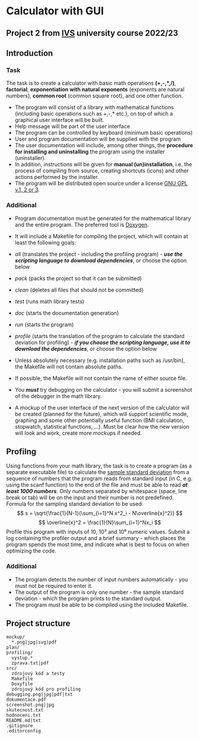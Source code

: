 
# Calculator with GUI
  
## Project 2 from [IVS](https://www.fit.vut.cz/study/course/231042/.en) university course 2022/23

## Introduction

### Task

The task is to create a calculator with basic math operations **(+,-,*,/)**, **factorial**, **exponentiation with natural exponents** (exponents are natural numbers), **common root** (common square root), and one other function.

* The program will consist of a library with mathematical functions (including basic operations such as +,-,* etc.), on top of which a graphical user interface will be built.
* Help message will be part of the user interface
* The program can be controlled by keyboard (minimum basic operations)
* User and program documentation will be supplied with the program
* The user documentation will include, among other things, the **procedure for installing and uninstalling** the program using the installer (uninstaller).
* In addition, instructions will be given for **manual (un)installation**, i.e. the process of compiling from source, creating shortcuts (icons) and other actions performed by the installer.
* The program will be distributed open source under a license [GNU GPL v.1, 2 or 3](https://en.wikipedia.org/wiki/GNU_General_Public_License).

### Additional

* Program documentation must be generated for the mathematical library and the entire program. The preferred tool is [Doxygen](https://www.doxygen.nl/).
* It will include a Makefile for compiling the project, which will contain at least the following goals:
* *all* (translates the project - including the profiling program) - ***use the scripting language to download dependencies***, or choose the option below
* *pack* (packs the project so that it can be submitted)
* *clean* (deletes all files that should not be committed)
* *test* (runs math library tests)
* *doc* (starts the documentation generation)
* *run* (starts the program)
* *profile* (starts the translation of the program to calculate the standard deviation for profiling) - ***if you choose the scripting language, use it to download the dependencies***, or choose the option below   
    
    
* Unless absolutely necessary (e.g. installation paths such as /usr/bin), the Makefile will not contain absolute paths.
* If possible, the Makefile will not contain the name of either source file.
* You ***must*** try debugging on the calculator - you will submit a screenshot of the debugger in the math library.
* A mockup of the user interface of the next version of the calculator will be created (planned for the future), which will support scientific mode, graphing and some other potentially useful function (BMI calculation, stopwatch, statistical functions, ...). Must be clear how the new version will look and work, create more mockups if needed.

## Profilng

Using functions from your math library, the task is to create a program (as a separate executable file) to calculate the [sample standard deviation](https://en.wikipedia.org/wiki/Standard_deviation) from a sequence of numbers that the program reads from standard input (in C, e.g. using the scanf function) to the end of the file and must be able to read ***at least 1000 numbers***. Only numbers separated by whitespace (space, line break or tab) will be on the input and their number is not predefined. Formula for the sampling standard deviation to be used:
$$
s = \sqrt{\frac{1}{N-1}(\sum_{i=1}^N x^2_i - N\overline{x}^2)}
$$$$
\overline{x}^2 = \frac{1}{N}\sum_{i=1}^Nx_i
$$
Profile this program with inputs of 10, 10³ and 10⁶ numeric values. Submit a log containing the profiler output and a brief summary - which places the program spends the most time, and indicate what is best to focus on when optimizing the code.
### Additional
* The program detects the number of input numbers automatically - you must not be required to enter it. 
* The output of the program is only one number - the sample standard deviation - which the program prints to the standard output.
* The program must be able to be compiled using the included Makefile.

## Project structure
```
mockup/
  *.png|jpg|svg|pdf
plan/
profiling/
  vystup.*
  zprava.txt|pdf
src/
  zdrojový kód a testy
  Makefile
  Doxyfile
  zdrojový kód pro profiling
debugging.png|jpg|pdf|txt
dokumentace.pdf
screenshot.png|jpg
skutecnost.txt
hodnoceni.txt
README.md|txt
.gitignore
.editorconfig
```
 